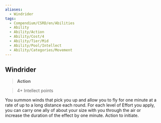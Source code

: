 ```yaml
---
aliases:
  - Windrider
tags:
  - Compendium/CSRD/en/Abilities
  - Ability
  - Ability/Action
  - Ability/Cost/4
  - Ability/Tier/Mid
  - Ability/Pool/Intellect
  - Ability/Categories/Movement
---
```

  
    
## Windrider    
>**Action**    
>4+ Intellect points  
    
You summon winds that pick you up and allow you to fly for one minute at a rate of up to a long distance each round. For each level of Effort you apply, you can carry one ally of about your size with you through the air or increase the duration of the effect by one minute. Action to initiate.